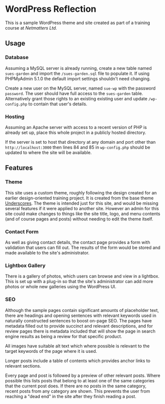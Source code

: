 # WordPress Reflection
This is a sample WordPress theme and site created as part of a training course at *Netmatters Ltd.*

## Usage
### Database
Assuming a MySQL server is already running, create a new table named `sues-garden` and import the `/sues-garden.sql` file to populate it. If using PHPMyAdmin 5.1.0 the default import settings shouldn't need changing.

Create a new user on the MySQL server, named `sue-wp` with the password `password`. The user should have full access to the `sues-garden` table. Alternatively grant those rights to an existing existing user and update `/wp-config.php` to contain that user's details.

### Hosting
Assuming an Apache server with access to a recent version of PHP is already set up, place this whole project in a publicly hosted directory.

If the server is set to host that directory at any domain and port other than `http://localhost:3000` then lines 84 and 85 in `wp-config.php` should be updated to where the site will be available.

## Features
### Theme
This site uses a custom theme, roughly following the design created for an earlier design-oriented training project. It is created from the base theme [Underscores](https://underscores.me/). The theme is intended just for this site, and would be missing several features if it were applied to another site. However an admin for this site could make changes to things like the site title, logo, and menu contents (and of course pages and posts) without needing to edit the theme itself.

### Contact Form
As well as giving contact details, the contact page provides a form with validation that users can fill out. The results of the form would be stored and made available to the site's administrator.

### Lightbox Gallery
There is a gallery of photos, which users can browse and view in a lightbox. This is set up with a plug-in so that the site's administrator can add more photos or whole new galleries using the WordPress UI.

### SEO
Although the sample pages contain significant amounts of placeholder text, there are headings and opening sentences with relevant keywords used in naturally constructed sentences to boost on-page SEO. The pages have metadata filled out to provide succinct and relevant descriptions, and for review pages there is metadata included that will show the page in search engine results as being a review for that specific product.

All images have suitable alt text which where possible is relevant to the target keywords of the page where it is used.

Longer posts include a table of contents which provides anchor links to relevant sections.

Every page and post is followed by a preview of other relevant posts. Where possible this lists posts that belong to at least one of the same categories that the current post does. If there are no posts in the same category, recent posts from any category are shown. This prevents the user from reaching a "dead end" in the site after they finish reading a post.
